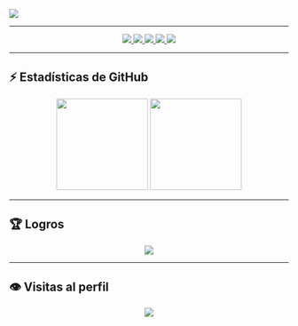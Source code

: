 <!-- 💻 Tarjeta de presentación -->
<a href="https://Kazumi258.my.id">
  <img align="center" src="https://cardivo.vercel.app/api?name=Kai%20Lest%20Coders&description=Code%20never%20dies,%20it%20evolves%20%7C%20Innovando%20con%20pasión&image=https://avatars.githubusercontent.com/Kazumi258&backgroundColor=%23121212&github=Kai&pattern=topography&colorPattern=%232c3e50&site=Sígueme%20en%20mis%20redes%20sociales"/>
</a>

---

<!-- 🌐 Redes sociales -->
<p align="center">
  <a href="https://instagram.com/jcristianmf">
    <img src="https://img.shields.io/badge/Instagram-ff006f?style=for-the-badge&logo=instagram&logoColor=white"/> 
  </a>
  <a href="https://wa.me/+51">
    <img src="https://img.shields.io/badge/WhatsApp-00e676?style=for-the-badge&logo=whatsapp&logoColor=white" />
  </a>
  <a href="https://www.paypal.me/">
    <img src="https://img.shields.io/badge/Paypal-003087?style=for-the-badge&logo=paypal&logoColor=white" /> 
  </a>
  <a href="https://youtube.com/@">
    <img src="https://img.shields.io/badge/YouTube-Kazumi-ff0000?style=for-the-badge&logo=youtube&logoColor=white"/>
  </a>
  <a href="https://github.com/Kazumi258">
    <img src="https://img.shields.io/badge/GitHub-Kai%20Lest%20Coders-000000?style=for-the-badge&logo=github&logoColor=white" />
  </a>
</p>

---

<!-- 🚀 Stats -->
## ⚡ Estadísticas de GitHub
<p align="center">
  <img src="https://github-readme-stats.vercel.app/api?username=Kazumi258&show_icons=true&theme=radical&hide_border=true" height="165"/>
  <img src="https://github-readme-stats.vercel.app/api/top-langs/?username=Kazumi258&layout=compact&theme=radical&hide_border=true" height="165"/>
</p>

---

<!-- 🏆 Trofeos -->
## 🏆 Logros
<p align="center">
  <img src="https://github-profile-trophy.vercel.app/?username=Kazumi258&theme=onedark&no-frame=true&row=1&column=6" />
</p>

---

<!-- 👁️ Contador de visitas -->
## 👁️ Visitas al perfil
<p align="center">
  <img src="https://komarev.com/ghpvc/?username=Kazumi258&style=for-the-badge&color=blueviolet" />
</p>
